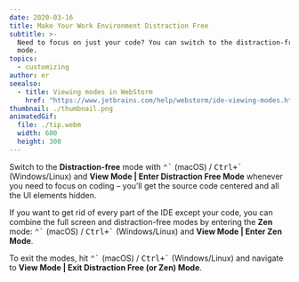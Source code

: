 ```yaml
---
date: 2020-03-16
title: Make Your Work Environment Distraction Free
subtitle: >-
  Need to focus on just your code? You can switch to the distraction-free or zen
  mode.
topics:
  - customizing
author: er
seealso:
  - title: Viewing modes in WebStorm
    href: "https://www.jetbrains.com/help/webstorm/ide-viewing-modes.html#"
thumbnail: ./thumbnail.png
animatedGif:
  file: ./tip.webm
  width: 600
  height: 300
---
```


Switch to the **Distraction-free** mode with <kbd>⌃\`</kbd> (macOS) / <kbd>Ctrl+\`</kbd> (Windows/Linux) and **View Mode | Enter Distraction Free Mode** whenever you need to focus on coding – you’ll get the source code centered and all the UI elements hidden.

If you want to get rid of every part of the IDE except your code, you can combine the full screen and distraction-free modes by entering the **Zen** mode: <kbd>⌃\`</kbd> (macOS) / <kbd>Ctrl+\`</kbd> (Windows/Linux) and **View Mode | Enter Zen Mode**.

To exit the modes, hit <kbd>⌃\`</kbd> (macOS) / <kbd>Ctrl+\`</kbd> (Windows/Linux) and navigate to **View Mode | Exit Distraction Free (or Zen) Mode**.
